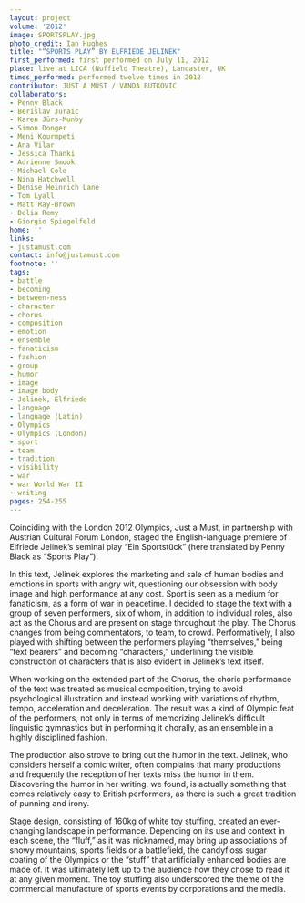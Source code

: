 ```yaml
---
layout: project
volume: '2012'
image: SPORTSPLAY.jpg
photo_credit: Ian Hughes
title: "“SPORTS PLAY” BY ELFRIEDE JELINEK"
first_performed: first performed on July 11, 2012
place: live at LICA (Nuffield Theatre), Lancaster, UK
times_performed: performed twelve times in 2012
contributor: JUST A MUST / VANDA BUTKOVIC
collaborators:
- Penny Black
- Berislav Juraic
- Karen Jürs-Munby
- Simon Donger
- Meni Kourmpeti
- Ana Vilar
- Jessica Thanki
- Adrienne Smook
- Michael Cole
- Nina Hatchwell
- Denise Heinrich Lane
- Tom Lyall
- Matt Ray-Brown
- Delia Remy
- Giorgio Spiegelfeld
home: ''
links:
- justamust.com
contact: info@justamust.com
footnote: ''
tags:
- battle
- becoming
- between-ness
- character
- chorus
- composition
- emotion
- ensemble
- fanaticism
- fashion
- group
- humor
- image
- image body
- Jelinek, Elfriede
- language
- language (Latin)
- Olympics
- Olympics (London)
- sport
- team
- tradition
- visibility
- war
- war World War II
- writing
pages: 254-255
---
```


Coinciding with the London 2012 Olympics, Just a Must, in partnership with Austrian Cultural Forum London, staged the English-language premiere of Elfriede Jelinek’s seminal play “Ein Sportstück” (here translated by Penny Black as “Sports Play”).

In this text, Jelinek explores the marketing and sale of human bodies and emotions in sports with angry wit, questioning our obsession with body image and high performance at any cost. Sport is seen as a medium for fanaticism, as a form of war in peacetime. I decided to stage the text with a group of seven performers, six of whom, in addition to individual roles, also act as the Chorus and are present on stage throughout the play. The Chorus changes from being commentators, to team, to crowd. Performatively, I also played with shifting between the performers playing “themselves,” being “text bearers” and becoming “characters,” underlining the visible construction of characters that is also evident in Jelinek’s text itself.

When working on the extended part of the Chorus, the choric performance of the text was treated as musical composition, trying to avoid psychological illustration and instead working with variations of rhythm, tempo, acceleration and deceleration. The result was a kind of Olympic feat of the performers, not only in terms of memorizing Jelinek’s difficult linguistic gymnastics but in performing it chorally, as an ensemble in a highly disciplined fashion.

The production also strove to bring out the humor in the text. Jelinek, who considers herself a comic writer, often complains that many productions and frequently the reception of her texts miss the humor in them. Discovering the humor in her writing, we found, is actually something that comes relatively easy to British performers, as there is such a great tradition of punning and irony.

Stage design, consisting of 160kg of white toy stuffing, created an ever-changing landscape in performance. Depending on its use and context in each scene, the “fluff,” as it was nicknamed, may bring up associations of snowy mountains, sports fields or a battlefield, the candyfloss sugar coating of the Olympics or the “stuff” that artificially enhanced bodies are made of. It was ultimately left up to the audience how they chose to read it at any given moment. The toy stuffing also underscored the theme of the commercial manufacture of sports events by corporations and the media.
